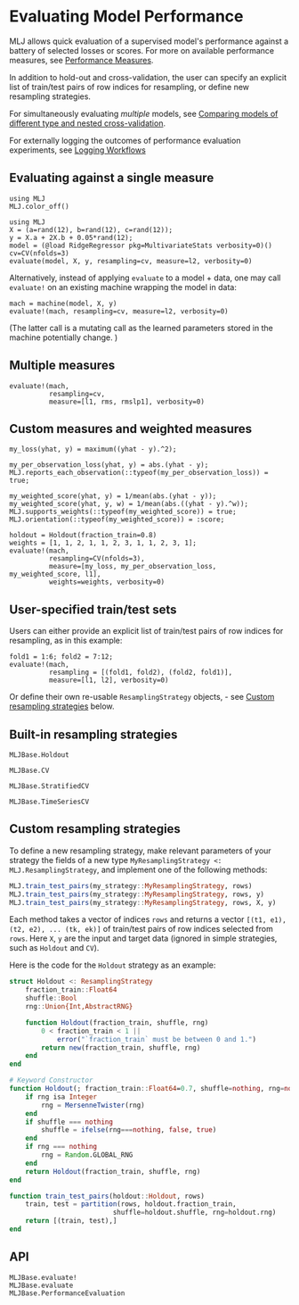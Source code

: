 # Evaluating Model Performance

MLJ allows quick evaluation of a supervised model's performance
against a battery of selected losses or scores.
For more on available performance measures, see
[Performance Measures](performance_measures.md).

In addition to hold-out and cross-validation, the user can specify
an explicit list of train/test pairs of row indices for resampling, or
define new resampling strategies.

For simultaneously evaluating *multiple* models, see [Comparing models of different type
and nested cross-validation](@ref).

For externally logging the outcomes of performance evaluation experiments, see [Logging
Workflows](@ref)

## Evaluating against a single measure

```@setup evaluation_of_supervised_models
using MLJ
MLJ.color_off()
```

```@repl evaluation_of_supervised_models
using MLJ
X = (a=rand(12), b=rand(12), c=rand(12));
y = X.a + 2X.b + 0.05*rand(12);
model = (@load RidgeRegressor pkg=MultivariateStats verbosity=0)()
cv=CV(nfolds=3)
evaluate(model, X, y, resampling=cv, measure=l2, verbosity=0)
```

Alternatively, instead of applying `evaluate` to a model + data, one
may call `evaluate!` on an existing machine wrapping the model in
data:

```@repl evaluation_of_supervised_models
mach = machine(model, X, y)
evaluate!(mach, resampling=cv, measure=l2, verbosity=0)
```

(The latter call is a mutating call as the learned parameters stored in the
machine potentially change. )

## Multiple measures

```@repl evaluation_of_supervised_models
evaluate!(mach,
          resampling=cv,
          measure=[l1, rms, rmslp1], verbosity=0)
```

## Custom measures and weighted measures

```@repl evaluation_of_supervised_models
my_loss(yhat, y) = maximum((yhat - y).^2);

my_per_observation_loss(yhat, y) = abs.(yhat - y);
MLJ.reports_each_observation(::typeof(my_per_observation_loss)) = true;

my_weighted_score(yhat, y) = 1/mean(abs.(yhat - y));
my_weighted_score(yhat, y, w) = 1/mean(abs.((yhat - y).^w));
MLJ.supports_weights(::typeof(my_weighted_score)) = true;
MLJ.orientation(::typeof(my_weighted_score)) = :score;

holdout = Holdout(fraction_train=0.8)
weights = [1, 1, 2, 1, 1, 2, 3, 1, 1, 2, 3, 1];
evaluate!(mach,
          resampling=CV(nfolds=3),
          measure=[my_loss, my_per_observation_loss, my_weighted_score, l1],
          weights=weights, verbosity=0)
```

## User-specified train/test sets

Users can either provide an explicit list of train/test pairs of row indices for resampling, as in this example:

```@repl evaluation_of_supervised_models
fold1 = 1:6; fold2 = 7:12;
evaluate!(mach,
          resampling = [(fold1, fold2), (fold2, fold1)],
          measure=[l1, l2], verbosity=0)
```

Or define their own re-usable `ResamplingStrategy` objects, - see
[Custom resampling strategies](@ref) below.


## Built-in resampling strategies


```@docs
MLJBase.Holdout
```

```@docs
MLJBase.CV
```

```@docs
MLJBase.StratifiedCV
```

```@docs
MLJBase.TimeSeriesCV
```

## Custom resampling strategies

To define a new resampling strategy, make relevant parameters of
your strategy the fields of a new type `MyResamplingStrategy <:
MLJ.ResamplingStrategy`, and implement one of the following methods:

```julia
MLJ.train_test_pairs(my_strategy::MyResamplingStrategy, rows)
MLJ.train_test_pairs(my_strategy::MyResamplingStrategy, rows, y)
MLJ.train_test_pairs(my_strategy::MyResamplingStrategy, rows, X, y)
```

Each method takes a vector of indices `rows` and returns a
vector `[(t1, e1), (t2, e2), ... (tk, ek)]` of train/test pairs of row
indices selected from `rows`. Here `X`, `y` are the input and target
data (ignored in simple strategies, such as `Holdout` and `CV`).

Here is the code for the `Holdout` strategy as an example:

```julia
struct Holdout <: ResamplingStrategy
    fraction_train::Float64
    shuffle::Bool
    rng::Union{Int,AbstractRNG}

    function Holdout(fraction_train, shuffle, rng)
        0 < fraction_train < 1 ||
            error("`fraction_train` must be between 0 and 1.")
        return new(fraction_train, shuffle, rng)
    end
end

# Keyword Constructor
function Holdout(; fraction_train::Float64=0.7, shuffle=nothing, rng=nothing)
    if rng isa Integer
        rng = MersenneTwister(rng)
    end
    if shuffle === nothing
        shuffle = ifelse(rng===nothing, false, true)
    end
    if rng === nothing
        rng = Random.GLOBAL_RNG
    end
    return Holdout(fraction_train, shuffle, rng)
end

function train_test_pairs(holdout::Holdout, rows)
    train, test = partition(rows, holdout.fraction_train,
                          shuffle=holdout.shuffle, rng=holdout.rng)
    return [(train, test),]
end
```

## API

```@docs
MLJBase.evaluate!
MLJBase.evaluate
MLJBase.PerformanceEvaluation
```

